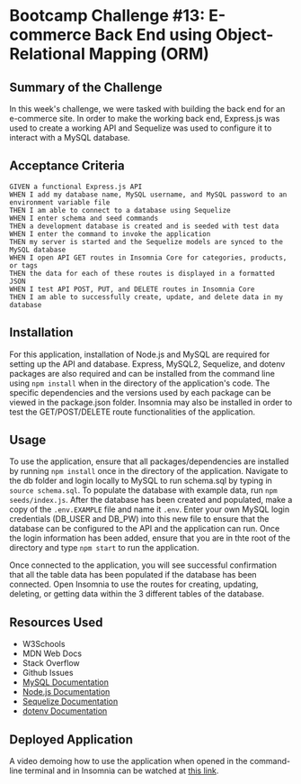 # Bootcamp Challenge #13: E-commerce Back End using Object-Relational Mapping (ORM)

## Summary of the Challenge

In this week's challenge, we were tasked with building the back end for an e-commerce site. In order to make the working back end, Express.js was used to create a working API and Sequelize was used to configure it to interact with a MySQL database.

## Acceptance Criteria
```
GIVEN a functional Express.js API
WHEN I add my database name, MySQL username, and MySQL password to an environment variable file
THEN I am able to connect to a database using Sequelize
WHEN I enter schema and seed commands
THEN a development database is created and is seeded with test data
WHEN I enter the command to invoke the application
THEN my server is started and the Sequelize models are synced to the MySQL database
WHEN I open API GET routes in Insomnia Core for categories, products, or tags
THEN the data for each of these routes is displayed in a formatted JSON
WHEN I test API POST, PUT, and DELETE routes in Insomnia Core
THEN I am able to successfully create, update, and delete data in my database
```

## Installation
For this application, installation of Node.js and MySQL are required for setting up the API and database. Express, MySQL2, Sequelize, and dotenv packages are also required and can be installed from the command line using ```npm install``` when in the directory of the application's code. The specific dependencies and the versions used by each package can be viewed in the package.json folder. Insomnia may also be installed in order to test the GET/POST/DELETE route functionalities of the application.

## Usage
To use the application, ensure that all packages/dependencies are installed by running ```npm install``` once in the directory of the application. Navigate to the db folder and login locally to MySQL to run schema.sql by typing in ```source schema.sql```. To populate the database with example data, run ```npm seeds/index.js```. After the database has been created and populated, make a copy of the ```.env.EXAMPLE``` file and name it ```.env```. Enter your own MySQL login credentials (DB_USER and DB_PW) into this new file to ensure that the database can be configured to the API and the application can run. Once the login information has been added, ensure that you are in thte root of the directory and type ```npm start``` to run the application.

Once connected to the application, you will see successful confirmation that all the table data has been populated if the database has been connected. Open Insomnia to use the routes for creating, updating, deleting, or getting data within the 3 different tables of the database.

## Resources Used
- W3Schools
- MDN Web Docs
- Stack Overflow
- Github Issues
- [MySQL Documentation](https://dev.mysql.com/doc/)
- [Node.js Documentation](https://nodejs.org/en/docs)
- [Sequelize Documentation](https://sequelize.org/)
- [dotenv Documentation](https://www.npmjs.com/package/dotenv)

## Deployed Application
A video demoing how to use the application when opened in the command-line terminal and in Insomnia can be watched at [this link](https://youtu.be/yErHXKIOgEI).
